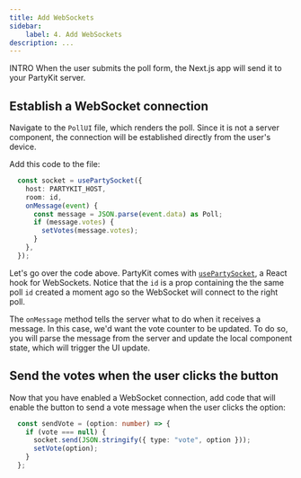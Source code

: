 ```yaml
---
title: Add WebSockets
sidebar:
    label: 4. Add WebSockets
description: ...
---
```


INTRO
When the user submits the poll form, the Next.js app will send it to your PartyKit server.

## Establish a WebSocket connection

Navigate to the `PollUI` file, which renders the poll. Since it is not a server component, the connection will be established directly from the user's device.

Add this code to the file:

```ts
  const socket = usePartySocket({
    host: PARTYKIT_HOST,
    room: id,
    onMessage(event) {
      const message = JSON.parse(event.data) as Poll;
      if (message.votes) {
        setVotes(message.votes);
      }
    },
  });
```

Let's go over the code above. PartyKit comes with [`usePartySocket`](https://docs.partykit.io/reference/partysocket-api/#usage-with-react), a React hook for WebSockets. Notice that the `id` is a prop containing the the same poll `id` created a moment ago so the WebSocket will connect to the right poll.

The `onMessage` method tells the server what to do when it receives a message. In this case, we'd want the vote counter to be updated. To do so, you will parse the message from the server and update the local component state, which will trigger the UI update.

## Send the votes when the user clicks the button

Now that you have enabled a WebSocket connection, add code that will enable the button to send a vote message when the user clicks the option:

```ts
  const sendVote = (option: number) => {
    if (vote === null) {
      socket.send(JSON.stringify({ type: "vote", option }));
      setVote(option);
    }
  };
```
